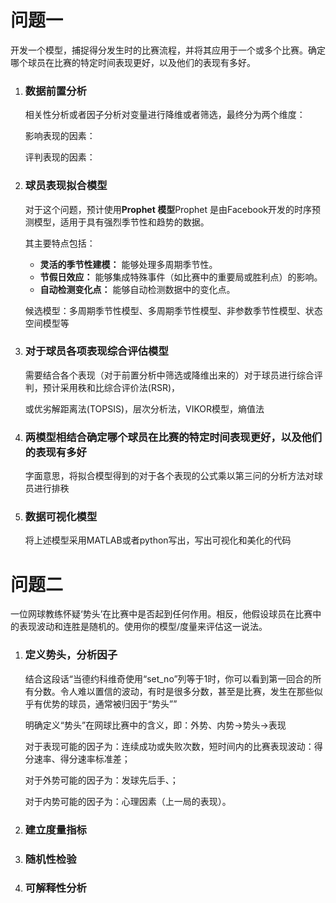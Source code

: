 # 问题一

开发一个模型，捕捉得分发生时的比赛流程，并将其应用于一个或多个比赛。确定哪个球员在比赛的特定时间表现更好，以及他们的表现有多好。

1. ### 数据前置分析

   相关性分析或者因子分析对变量进行降维或者筛选，最终分为两个维度：

   影响表现的因素：

   评判表现的因素：

2. ### 球员表现拟合模型

   对于这个问题，预计使用**Prophet 模型**Prophet 是由Facebook开发的时序预测模型，适用于具有强烈季节性和趋势的数据。

   其主要特点包括：

   - **灵活的季节性建模：** 能够处理多周期季节性。
   - **节假日效应：** 能够集成特殊事件（如比赛中的重要局或胜利点）的影响。
   - **自动检测变化点：** 能够自动检测数据中的变化点。

   候选模型：多周期季节性模型、多周期季节性模型、非参数季节性模型、状态空间模型等

3. ### 对于球员各项表现综合评估模型

   需要结合各个表现（对于前置分析中筛选或降维出来的）对于球员进行综合评判，预计采用秩和比综合评价法(RSR)，

   或优劣解距离法(TOPSIS)，层次分析法，VIKOR模型，熵值法

4. ### 两模型相结合确定哪个球员在比赛的特定时间表现更好，以及他们的表现有多好

   字面意思，将拟合模型得到的对于各个表现的公式乘以第三问的分析方法对球员进行排秩

5. ### 数据可视化模型

   将上述模型采用MATLAB或者python写出，写出可视化和美化的代码



# 问题二

一位网球教练怀疑‘势头’在比赛中是否起到任何作用。相反，他假设球员在比赛中的表现波动和连胜是随机的。使用你的模型/度量来评估这一说法。

1. ### 定义势头，分析因子

   结合这段话“当德约科维奇使用“set_no”列等于1时，你可以看到第一回合的所有分数。令人难以置信的波动，有时是很多分数，甚至是比赛，发生在那些似乎有优势的球员，通常被归因于“势头””

   明确定义“势头”在网球比赛中的含义，即：外势、内势→势头→表现

   对于表现可能的因子为：连续成功或失败次数，短时间内的比赛表现波动：得分速率、得分速率标准差；

   对于外势可能的因子为：发球先后手、；

   对于内势可能的因子为：心理因素（上一局的表现）。

2. ### 建立度量指标

3. ### 随机性检验

4. ### 可解释性分析